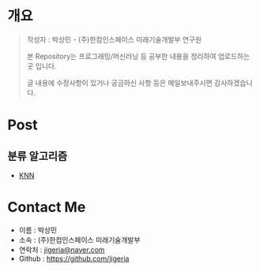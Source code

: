 # 개요
> 작성자 : 박상민 - (주)한컴인스페이스 미래기술개발부 연구원
>
> 본 Repository는 프로그래밍/머신러닝 등 공부한 내용을 정리하여 업로드하는 곳 입니다. 
>
> 글 내용에 수정사항이 있거나 궁금하신 사항 등은 메일보내주시면 감사하겠습니다.

# Post

## 분류 알고리즘

* [KNN](https://github.com/jigeria/study/blob/main/posts/2021_03_knn_study.md)

# Contact Me

* 이름 : 박상민  
* 소속 : (주)한컴인스페이스 미래기술개발부  
* 연락처 : jigeria@naver.com  
* Github : https://github.com/jigeria  

